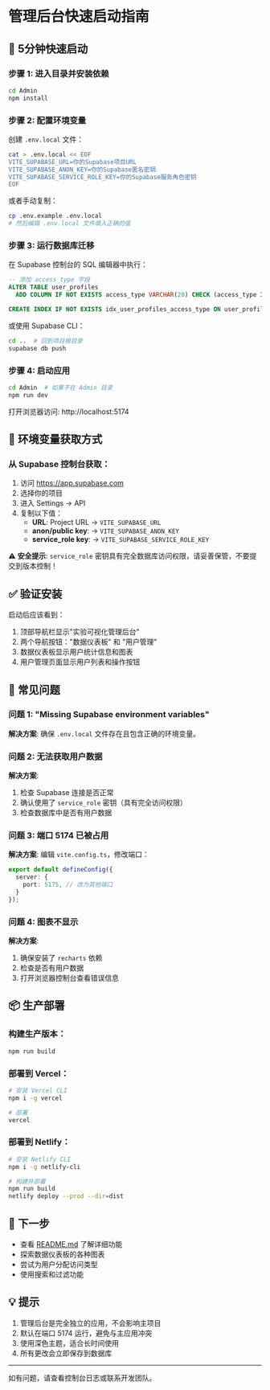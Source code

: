 # 管理后台快速启动指南

## 🚀 5分钟快速启动

### 步骤 1: 进入目录并安装依赖

```bash
cd Admin
npm install
```

### 步骤 2: 配置环境变量

创建 `.env.local` 文件：

```bash
cat > .env.local << EOF
VITE_SUPABASE_URL=你的Supabase项目URL
VITE_SUPABASE_ANON_KEY=你的Supabase匿名密钥
VITE_SUPABASE_SERVICE_ROLE_KEY=你的Supabase服务角色密钥
EOF
```

或者手动复制：

```bash
cp .env.example .env.local
# 然后编辑 .env.local 文件填入正确的值
```

### 步骤 3: 运行数据库迁移

在 Supabase 控制台的 SQL 编辑器中执行：

```sql
-- 添加 access_type 字段
ALTER TABLE user_profiles
  ADD COLUMN IF NOT EXISTS access_type VARCHAR(20) CHECK (access_type IN ('software', 'api'));

CREATE INDEX IF NOT EXISTS idx_user_profiles_access_type ON user_profiles(access_type);
```

或使用 Supabase CLI：

```bash
cd ..  # 回到项目根目录
supabase db push
```

### 步骤 4: 启动应用

```bash
cd Admin  # 如果不在 Admin 目录
npm run dev
```

打开浏览器访问: http://localhost:5174

## 📝 环境变量获取方式

### 从 Supabase 控制台获取：

1. 访问 https://app.supabase.com
2. 选择你的项目
3. 进入 Settings → API
4. 复制以下值：
   - **URL**: Project URL → `VITE_SUPABASE_URL`
   - **anon/public key**: → `VITE_SUPABASE_ANON_KEY`
   - **service_role key**: → `VITE_SUPABASE_SERVICE_ROLE_KEY`

⚠️ **安全提示**: `service_role` 密钥具有完全数据库访问权限，请妥善保管，不要提交到版本控制！

## ✅ 验证安装

启动后应该看到：

1. 顶部导航栏显示"实验可视化管理后台"
2. 两个导航按钮："数据仪表板" 和 "用户管理"
3. 数据仪表板显示用户统计信息和图表
4. 用户管理页面显示用户列表和操作按钮

## 🔧 常见问题

### 问题 1: "Missing Supabase environment variables"

**解决方案**: 确保 `.env.local` 文件存在且包含正确的环境变量。

### 问题 2: 无法获取用户数据

**解决方案**: 
1. 检查 Supabase 连接是否正常
2. 确认使用了 `service_role` 密钥（具有完全访问权限）
3. 检查数据库中是否有用户数据

### 问题 3: 端口 5174 已被占用

**解决方案**: 
编辑 `vite.config.ts`，修改端口：

```typescript
export default defineConfig({
  server: {
    port: 5175, // 改为其他端口
  }
});
```

### 问题 4: 图表不显示

**解决方案**: 
1. 确保安装了 `recharts` 依赖
2. 检查是否有用户数据
3. 打开浏览器控制台查看错误信息

## 📦 生产部署

### 构建生产版本：

```bash
npm run build
```

### 部署到 Vercel：

```bash
# 安装 Vercel CLI
npm i -g vercel

# 部署
vercel
```

### 部署到 Netlify：

```bash
# 安装 Netlify CLI
npm i -g netlify-cli

# 构建并部署
npm run build
netlify deploy --prod --dir=dist
```

## 🎯 下一步

- 查看 [README.md](./README.md) 了解详细功能
- 探索数据仪表板的各种图表
- 尝试为用户分配访问类型
- 使用搜索和过滤功能

## 💡 提示

1. 管理后台是完全独立的应用，不会影响主项目
2. 默认在端口 5174 运行，避免与主应用冲突
3. 使用深色主题，适合长时间使用
4. 所有更改会立即保存到数据库

---

如有问题，请查看控制台日志或联系开发团队。

